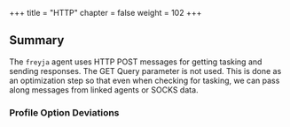 +++
title = "HTTP"
chapter = false
weight = 102
+++

## Summary


The `freyja` agent uses HTTP POST messages for getting tasking and sending responses. The GET Query parameter is not used. This is done as an optimization step so that even when checking for tasking, we can pass along messages from linked agents or SOCKS data.


### Profile Option Deviations
